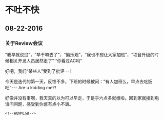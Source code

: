 # 不吐不快

## 08-22-2016

### 关于Review会议
“我早就说过”，“早干嘛去了”，“偏乐观”，“我也不想让大家加班”，“项目升级的时候相关开发人员居然走了”
“你看过AC吗”

好吧，我们“某些人”受到了批评 --!

今天是迭代的第一天，反馈不多，下班的时候被问：”有人加班么，早点去吃饭吧“---
Are u kidding me?!

好像并没有事啊，我天真的以为可以早走，于是乎六点多就撤啦，回到家就接到电话问问题，感受到你酱有点小不满。

<code>\<!--WQNMLGB--></code>